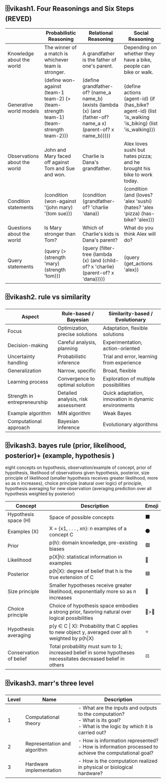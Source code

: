 
## 🗄️vikash1. Four Reasonings and Six Steps (REVED)

| | Probabilistic Reasoning | Relational Reasoning | Social Reasoning |
|---------------------------|------------------------|----------------------|-------------------|
| Knowledge about the world | The winner of a match is whichever team is stronger. | A grandfather is the father of one's parent. | Depending on whether they have a bike, people can bike or walk. |
| Generative world models | (define won-against (team-1 team-2) (> (team-strength team-1) (team-strength team-2))) | (define grandfather-of? (name_a name_b) (exists (lambda (x) (and (father-of? name_a x) (parent-of? x name_b))))) | (define actions (agent-id) (if (has_bike? agent-id) (list 'is_walking 'is_biking) (list 'is_walking))) |
| Observations about the world | John and Mary faced off against Tom and Sue and won. | Charlie is Dana's grandfather. | Alex loves sushi but hates pizza; and he brought his bike to work today. |
| Condition statements | (condition (won-against '(john mary) '(tom sue))) | (condition (grandfather-of? 'charlie 'dana)) | (condition (and (loves? 'alex 'sushi) (hates? 'alex 'pizza) (has-bike? 'alex))) |
| Questions about the world | Is Mary stronger than Tom? | Which of Charlie's kids is Dana's parent? | What do you think Alex will do? |
| Query statements | (query (> (strength 'mary) (strength 'tom))) | (query (filter-tree (lambda (x) (and (child-of? x 'charlie) (parent-of? x 'dana))))) | (query (get_actions 'alex)) |
## 🗄️vikash2. rule vs similarity 

| Aspect | Rule-based / Bayesian | Similarity-based / Evolutionary |
|--------|------------------------|----------------------------------|
| Focus | Optimization, precise solutions | Adaptation, flexible solutions |
| Decision-making | Careful analysis, planning | Experimentation, action-oriented |
| Uncertainty handling | Probabilistic inference | Trial and error, learning from experience |
| Generalization | Narrow, specific | Broad, flexible |
| Learning process | Convergence to optimal solution | Exploration of multiple possibilities |
| Strength in entrepreneurship | Detailed analysis, risk assessment | Quick adaptation, innovation in dynamic environments |
| Example algorithm | MIN algorithm | Weak Bayes |
| Computational approach | Bayesian inference | Evolutionary algorithms |


## 🗄️vikash3. bayes rule (prior, likelihood, posterior)+ (example, hypothesis )

eight concepts on hypothesis, observation/example of concept, prior of hypothesis, likelihood of observations given hypothesis, posterior, size principle of likelihood (smaller hypothesis receives greater likelihood, more so as n increases), choice principle (natural over logic) of principle, hypothesis averaging for new observation (averaging prediction over all hypothesis weighted by posterior)

| Concept | Description | Emoji |
|---------|-------------|-------|
| Hypothesis space (H) | Space of possible concepts |⬛️ |
| Examples (X) | X = {x1, . . . , xn}: n examples of a concept C | ⚫️ |
| Prior | p(h): domain knowledge, pre-existing biases | 🟩 |
| Likelihood | p(X\|h): statistical information in examples | 🔴 |
| Posterior | p(h\|X): degree of belief that h is the true extension of C | 🟦 |
| Size principle | Smaller hypotheses receive greater likelihood, exponentially more so as n increases |📌 |
| Choice principle | Choice of hypothesis space embodies a strong prior, favoring natural over logical possibilities |🌲>🎄 |
| Hypothesis averaging | p(y ∈ C \| X): Probability that C applies to new object y, averaged over all h weighted by p(h\|X) | ⭐️|
| Conservation of belief | Total probability must sum to 1; increased belief in some hypotheses necessitates decreased belief in others | ⚖️ |

## 🗄️vikash3. marr's three level

| Level | Name | Description |
|-------|------|-------------|
| 1 | Computational theory | - What are the inputs and outputs to the computation?<br>- What is its goal?<br>- What is the logic by which it is carried out? |
| 2 | Representation and algorithm | - How is information represented?<br>- How is information processed to achieve the computational goal? |
| 3 | Hardware implementation | - How is the computation realized in physical or biological hardware? |

